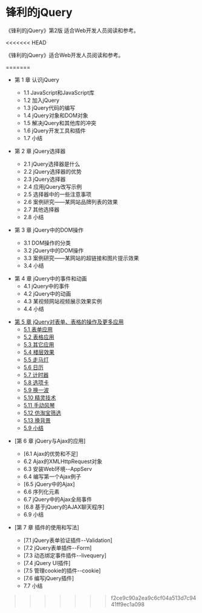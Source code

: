 # 锋利的jQuery
《锋利的jQuery》第2版 适合Web开发人员阅读和参考。

<<<<<<< HEAD

《锋利的jQuery》适合Web开发人员阅读和参考。

=======
- 第 1 章 认识jQuery
  - 1.1 JavaScript和JavaScript库
  - 1.2 加入jQuery
  - 1.3 jQuery代码的编写
  - 1.4 jQuery对象和DOM对象
  - 1.5 解决jQuery和其他库的冲突
  - 1.6 jQuery开发工具和插件
  - 1.7 小结
  
- 第 2 章  jQuery选择器
  - 2.1 jQuery选择器是什么
  - 2.2 jQuery选择器的优势
  - 2.3 jQuery选择器
  - 2.4 应用jQuery改写示例
  - 2.5 选择器中的一些注意事项
  - 2.6 案例研究——某网站品牌列表的效果
  - 2.7 其他选择器
  - 2.8 小结
  
- 第 3 章 jQuery中的DOM操作
  - 3.1 DOM操作的分类
  - 3.2 jQuery中的DOM操作
  * 3.3 案例研究——某网站的超链接和图片提示效果
  * 3.4 小结
  
* 第 4 章 jQuery中的事件和动画
  * 4.1 jQuery中的事件
  * 4.2  jQuery中的动画
  * 4.3  某视频网站视频展示效果实例
  * 4.4  小结
  
- [第 5 章 jQuery对表单、表格的操作及更多应用](chapter5.md#50)
  - [5.1  表单应用](chapter5.md#51)
  - [5.2  表格应用](chapter5.md#52)
  - [5.3  其它应用](chapter5.md#53)
  - [5.4  楼层效果](chapter5.md#54)
  - [5.5  走马灯](chapter5.md#55)
  - [5.6  日历](chapter5.md#56)
  - [5.7  计时器](chapter5.md#57)
  - [5.8  选项卡](chapter5.md#58)
  - [5.9  换一波](chapter5.md#58)
  - [5.10  精灵技术](chapter5.md#58)
  - [5.11  手动风琴](chapter5.md#58)
  - [5.12  仿淘宝筛选](chapter5.md#58)
  - [5.13  换背景](chapter5.md#58)
  - [5.9  小结](chapter5.md#56)
  
* [第 6 章 jQuery与Ajax的应用]
  * [6.1  Ajax的优势和不足]
  * 6.2  Ajax的XMLHttpRequest对象
  * 6.3  安装Web环境--AppServ
  * 6.4  编写第一个Ajax例子
  * [6.5  jQuery中的Ajax]
  * 6.6  序列化元素
  * 6.7  jQuery中的Ajax全局事件
  * [6.8  基于jQuery的AJAX聊天程序]
  * 6.9  小结
  
* [第 7 章 插件的使用和写法]
  * [7.1  jQuery表单验证插件--Validation]
  * [7.2  jQuery表单插件--Form]
  * [7.3  动态绑定事件插件--livequery]
  * [7.4  jQuery UI插件]
  * [7.5  管理cookie的插件--cookie]
  * [7.6  编写jQuery插件]
  * 7.7  小结
>>>>>>> f2ce9c90a2ea9c6cf04a513d7c9441ff9ec1a098

